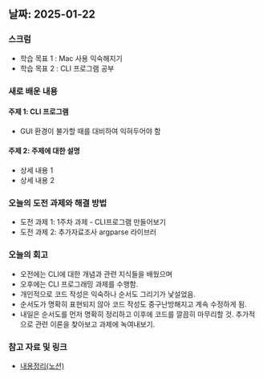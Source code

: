
## 날짜: 2025-01-22

### 스크럼
- 학습 목표 1 : Mac 사용 익숙해지기
- 학습 목표 2 : CLI 프로그램 공부

### 새로 배운 내용
#### 주제 1: CLI 프로그램
- GUI 환경이 불가할 때를 대비하여 익혀두어야 함

#### 주제 2: 주제에 대한 설명
- 상세 내용 1
- 상세 내용 2

### 오늘의 도전 과제와 해결 방법
- 도전 과제 1: 1주차 과제 - CLI프로그램 만들어보기
- 도전 과제 2: 추가자료조사 argparse 라이브러

### 오늘의 회고
- 오전에는 CLI에 대한 개념과 관련 지식들을 배웠으며
- 오후에는 CLI 프로그래밍 과제를 수행함.
- 개인적으로 코드 작성은 익숙하나 순서도 그리기가 낯설었음.
- 순서도가 명확히 표현되지 않아 코드 작성도 중구난방해지고 계속 수정하게 됨.
- 내일은 순서도를 먼저 명확히 정리하고 이후에 코드를 깔끔히 마무리할 것. 추가적으로 관련 이론을 찾아보고 과제에 녹여내보기.

### 참고 자료 및 링크
- [내용정리(노션)](https://www.notion.so/250122-CLI-18275a6ebc0a80d798fbc3ed039d33c7?pvs=4)
